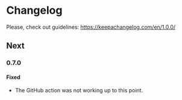 # Changelog

Please, check out guidelines: https://keepachangelog.com/en/1.0.0/

## Next

### 0.7.0

#### Fixed

- The GitHub action was not working up to this point.

